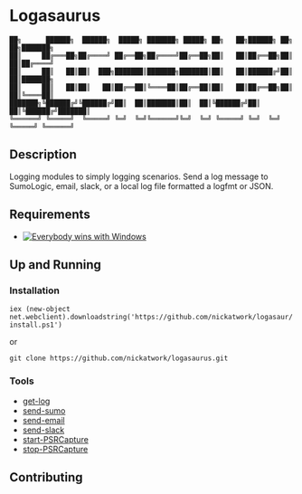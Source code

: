 # Logasaurus



    ██╗      ██████╗  ██████╗  █████╗ ███████╗ █████╗ ██╗   ██╗██████╗ ██╗   ██╗███████╗
    ██║     ██╔═══██╗██╔════╝ ██╔══██╗██╔════╝██╔══██╗██║   ██║██╔══██╗██║   ██║██╔════╝
    ██║     ██║   ██║██║  ███╗███████║███████╗███████║██║   ██║██████╔╝██║   ██║███████╗
    ██║     ██║   ██║██║   ██║██╔══██║╚════██║██╔══██║██║   ██║██╔══██╗██║   ██║╚════██║
    ███████╗╚██████╔╝╚██████╔╝██║  ██║███████║██║  ██║╚██████╔╝██║  ██║╚██████╔╝███████║
    ╚══════╝ ╚═════╝  ╚═════╝ ╚═╝  ╚═╝╚══════╝╚═╝  ╚═╝ ╚═════╝ ╚═╝  ╚═╝ ╚═════╝ ╚══════╝


## Description

Logging modules to simply logging scenarios. Send a log message to SumoLogic, email, slack, or a local log file formatted a logfmt or JSON.

## Requirements


+ [![Everybody wins with Windows](https://img.shields.io/badge/Powershell_Core-6.2-blue.svg)](https://github.com/powershell/)


## Up and Running

### Installation

`iex (new-object net.webclient).downloadstring('https://github.com/nickatwork/logasaur/install.ps1')`

or

`git clone https://github.com/nickatwork/logasaurus.git`

### Tools

* [get-log](./Docs/get-log.md)
* [send-sumo](./Docs/send-sumo.md)
* [send-email](./Docs/send-email.md)
* [send-slack](./Docs/send-slack.md)
* [start-PSRCapture](./Docs/start-PSRCapture)
* [stop-PSRCapture](./Docs/stop-PSRCapture)

## Contributing

